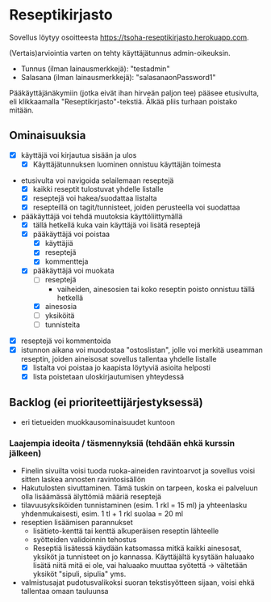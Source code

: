 # Reseptikirjasto
Sovellus löytyy osoitteesta https://tsoha-reseptikirjasto.herokuapp.com.

(Vertais)arviointia varten on tehty käyttäjätunnus admin-oikeuksin.
- Tunnus (ilman lainausmerkkejä): "testadmin"
- Salasana (ilman lainausmerkkejä): "salasanaonPassword1"

Pääkäyttäjänäkymiin (jotka eivät ihan hirveän paljon tee) pääsee etusivulta, eli klikkaamalla "Reseptikirjasto"-tekstiä. Älkää pliis turhaan poistako mitään.

## Ominaisuuksia
- [x] käyttäjä voi kirjautua sisään ja ulos
  - [x] Käyttäjätunnuksen luominen onnistuu käyttäjän toimesta
- etusivulta voi navigoida selailemaan reseptejä
  - [x] kaikki reseptit tulostuvat yhdelle listalle
  - [x] reseptejä voi hakea/suodattaa listalta
  - [x] resepteillä on tagit/tunnisteet, joiden perusteella voi suodattaa
- pääkäyttäjä voi tehdä muutoksia käyttöliittymällä
  - [x] tällä hetkellä kuka vain käyttäjä voi lisätä reseptejä
  - [x] pääkäyttäjä voi poistaa
    - [x] käyttäjiä
    - [x] reseptejä
    - [x] kommentteja
  - [x] pääkäyttäjä voi muokata
    - [ ] reseptejä
      - vaiheiden, ainesosien tai koko reseptin poisto onnistuu tällä hetkellä
    - [x] ainesosia
    - [ ] yksiköitä
    - [ ] tunnisteita
- [x] reseptejä voi kommentoida
- [x] istunnon aikana voi muodostaa "ostoslistan", jolle voi merkitä useamman reseptin, joiden aineisosat sovellus tallentaa yhdelle listalle 
  - [x] listalta voi poistaa jo kaapista löytyviä asioita helposti
  - [x] lista poistetaan uloskirjautumisen yhteydessä

## Backlog (ei prioriteettijärjestyksessä)
- eri tietueiden muokkausominaisuudet kuntoon

 
### Laajempia ideoita / täsmennyksiä (tehdään ehkä kurssin jälkeen)
- Finelin sivuilta voisi tuoda ruoka-aineiden ravintoarvot ja sovellus voisi sitten laskea annosten ravintosisällön
- Hakutulosten sivuttaminen. Tämä tuskin on tarpeen, koska ei palveluun olla lisäämässä älyttömiä määriä reseptejä
- tilavuusyksiköiden tunnistaminen (esim. 1 rkl = 15 ml) ja yhteenlasku yhdenmukaisesti, esim. 1 tl + 1 rkl suolaa = 20 ml
- reseptien lisäämisen parannukset
  - lisätieto-kenttä tai kenttä alkuperäisen reseptin lähteelle
  - syötteiden validoinnin tehostus
  - Reseptiä lisätessä käydään katsomassa mitkä kaikki ainesosat, yksiköt ja tunnisteet on jo kannassa. Käyttäjältä kysytään haluaako lisätä niitä mitä ei ole, vai haluaako muuttaa syötettä -> vältetään yksiköt "sipuli, sipulia" yms.
- valmistusajat pudotusvalikoksi suoran tekstisyötteen sijaan, voisi ehkä tallentaa omaan tauluunsa
